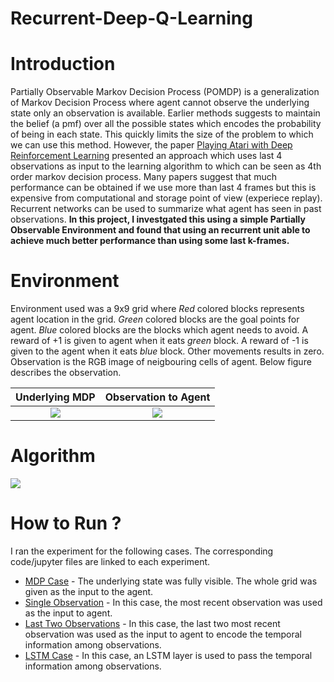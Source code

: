 # Recurrent-Deep-Q-Learning

# Introduction
Partially Observable Markov Decision Process (POMDP) is a generalization of Markov Decision Process where agent cannot observe 
the underlying state only an observation is available. Earlier methods suggests to maintain the belief (a pmf) over all the possible states which encodes the probability of being in each state. This quickly limits the size of the problem to which we can use this method. However, the paper [Playing Atari with Deep Reinforcement Learning](https://www.cs.toronto.edu/~vmnih/docs/dqn.pdf) presented an approach which uses last 4 observations as input to the learning 
algorithm to which can be seen as 4th order markov decision process. Many papers suggest that much performance can be obtained if we use more than last 4 frames but this is expensive from computational and storage point of view (experiece replay). Recurrent networks can be used to summarize what agent has seen in past observations. **In this project, I investgated this using a simple Partially Observable Environment and found that using an recurrent unit able to achieve much better performance than using some last k-frames.**

# Environment

Environment used was a 9x9 grid where *Red* colored blocks represents agent location in the grid. *Green* colored blocks are the goal points for agent. *Blue* colored blocks are the blocks which agent needs to avoid. A reward of +1 is given to agent when it eats *green* block. A reward of -1 is given to the agent when it eats *blue* block. Other movements results in zero.
Observation is the RGB image of neigbouring cells of agent. Below figure describes the observation.

Underlying MDP             |  Observation to Agent          
:-------------------------:|:-------------------------:
![](https://raw.githubusercontent.com/mynkpl1998/Recurrent-Deep-Q-Learning/master/data/download%20(1).png)  |  ![](https://raw.githubusercontent.com/mynkpl1998/Recurrent-Deep-Q-Learning/master/data/download.png) 

# Algorithm

![](https://raw.githubusercontent.com/mynkpl1998/Recurrent-Deep-Q-Learning/master/data/algo.png)

# How to Run ?

I ran the experiment for the following cases. The corresponding code/jupyter files are linked to each experiment.
* [MDP Case](https://github.com/mynkpl1998/Recurrent-Deep-Q-Learning/blob/master/MDP_Size_9.ipynb) - The underlying state was fully visible. The whole grid was given as the input to the agent.
* [Single Observation](https://github.com/mynkpl1998/Recurrent-Deep-Q-Learning/blob/master/Single%20Observation.ipynb) - In this case, the most recent observation was used as the input to agent.
* [Last Two Observations](https://github.com/mynkpl1998/Recurrent-Deep-Q-Learning/blob/master/Two%20Observations.ipynb) - In this case, the last two most recent observation was used as the input to agent to encode the temporal information among observations.
* [LSTM Case](https://github.com/mynkpl1998/Recurrent-Deep-Q-Learning/blob/master/LSTM%2C%20BPTT%3D8.ipynb) - In this case, an LSTM layer is used to pass the temporal information among observations.

